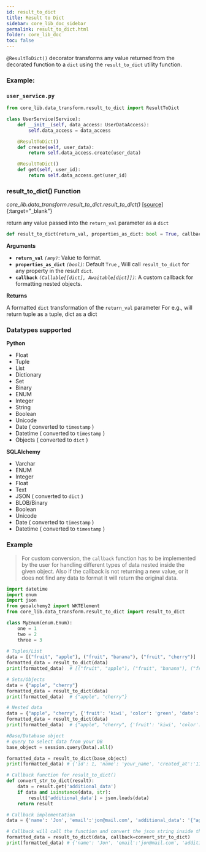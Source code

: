 ```yaml
---
id: result_to_dict
title: Result to Dict
sidebar: core_lib_doc_sidebar
permalink: result_to_dict.html
folder: core_lib_doc
toc: false
---
```

`@ResultToDict()` decorator transforms any value returned from the decorated function to a `dict` using the `result_to_dict` utility function.

### Example:

### `user_service.py`

```python
from core_lib.data_transform.result_to_dict import ResultToDict

class UserService(Service):
    def __init__(self, data_access: UserDataAccess):
        self.data_access = data_access

    @ResultToDict()
    def create(self, user_data):
        return self.data_access.create(user_data)

    @ResultToDict()
    def get(self, user_id):
        return self.data_access.get(user_id)
```



### result_to_dict() Function

*core_lib.data_transform.result_to_dict.result_to_dict()* [[source]](https://github.com/shay-te/core-lib/blob/master/core_lib/data_transform/result_to_dict.py#L74){:target="_blank"}

return any value passed into the `return_val` parameter as a `dict`

```python 
def result_to_dict(return_val, properties_as_dict: bool = True, callback: Callable[[dict], Awaitable[dict]] = None):
```

**Arguments**

- **`return_val`** *`(any)`*: Value to format.
- **`properties_as_dict`** *`(bool)`*: Default `True` , Will call `result_to_dict` for any property in the result `dict`.
- **`callback`** *`(Callable[[dict], Awaitable[dict]])`*: A custom callback for formatting nested objects.

**Returns**

A formatted `dict` transformation of the `return_val` parameter
For e.g., will return tuple as a tuple, dict as a dict

### Datatypes supported

**Python**

 - Float
 - Tuple
 - List
 - Dictionary
 - Set
 - Binary
 - ENUM
 - Integer
 - String
 - Boolean
 - Unicode
 - Date ( converted to `timestamp` )
 - Datetime ( converted to `timestamp` )
 - Objects ( converted to `dict` )

**SQLAlchemy**

 - Varchar
 - ENUM
 - Integer
 - Float
 - Text
 - JSON ( converted to `dict` )
 - BLOB/Binary
 - Boolean
 - Unicode
 - Date ( converted to `timestamp` )
 - Datetime ( converted to `timestamp` )


### Example

>For custom conversion, the `callback` function has to be implemented by the user for handling different types of data nested inside the given object.
> Also if the callback is not returning a new value, or it does not find any data to format it will return the original data.

```python
import datetime
import enum
import json
from geoalchemy2 import WKTElement
from core_lib.data_transform.result_to_dict import result_to_dict

class MyEnum(enum.Enum):
    one = 1
    two = 2
    three = 3
    
# Tuples/List
data = [("fruit", "apple"), ("fruit", "banana"), ("fruit", "cherry")]
formatted_data = result_to_dict(data)
print(formatted_data)  # [("fruit", "apple"), ("fruit", "banana"), ("fruit", "cherry")]

# Sets/Objects
data = {"apple", "cherry"}
formatted_data = result_to_dict(data)
print(formatted_data)  # {"apple", "cherry"}

# Nested data
data = {"apple", "cherry", {'fruit': 'kiwi', 'color': 'green', 'date': datetime.datetime.utcnow()}}
formatted_data = result_to_dict(data)
print(formatted_data)  # {"apple", "cherry", {'fruit': 'kiwi', 'color': 'green', 'date': '{timestamp of the datetime}'}

#Base/Database object
# query to select data from your DB
base_object = session.query(Data).all()

formatted_data = result_to_dict(base_object)
print(formatted_data) # {'id': 1, 'name': 'your_name', 'created_at':'11234322.6789', ...and other columns from your DB}

# Callback function for result_to_dict()
def convert_str_to_dict(result):
    data = result.get('additional_data')
    if data and isinstance(data, str):
        result['additional_data'] = json.loads(data)
    return result

# Callback implementation
data = {'name': 'Jon', 'email':'jon@mail.com', 'additional_data': '{"age": 42, "address": "Miami", "active": True}'}

# Callback will call the function and convert the json string inside the dict to object
formatted_data = result_to_dict(data, callback=convert_str_to_dict)
print(formatted_data) # {'name': 'Jon', 'email':'jon@mail.com', 'additional_data': {'age': 42, 'address': 'Miami', 'active': True}}

```

